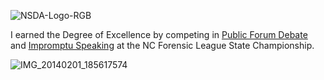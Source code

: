 ![NSDA-Logo-RGB](https://user-images.githubusercontent.com/19508013/165650961-140f154e-2ec1-417f-be95-2edc135a434a.png)

I earned the Degree of Excellence by competing in [Public Forum Debate](https://www.speechwire.com/tfl13.pdf) and [Impromptu Speaking](https://www.speechwire.com/tfl14.pdf) at the NC Forensic League State Championship.

![IMG_20140201_185617574](https://user-images.githubusercontent.com/19508013/163060728-6c0d7161-81f4-457a-b41c-93187cd1fa9f.jpeg)
